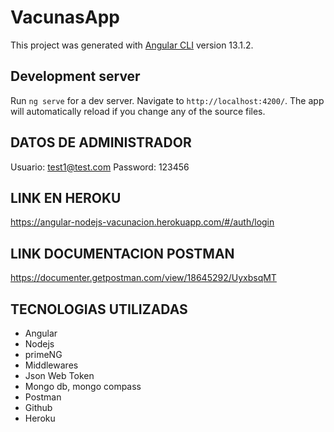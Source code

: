 # VacunasApp

This project was generated with [Angular CLI](https://github.com/angular/angular-cli) version 13.1.2.

## Development server

Run `ng serve` for a dev server. Navigate to `http://localhost:4200/`. The app will automatically reload if you change any of the source files.

## DATOS DE ADMINISTRADOR
Usuario: test1@test.com
Password: 123456


## LINK EN HEROKU
https://angular-nodejs-vacunacion.herokuapp.com/#/auth/login

## LINK DOCUMENTACION POSTMAN
https://documenter.getpostman.com/view/18645292/UyxbsqMT

## TECNOLOGIAS UTILIZADAS
- Angular
- Nodejs
- primeNG
- Middlewares
- Json Web Token
- Mongo db, mongo compass
- Postman
- Github
- Heroku
